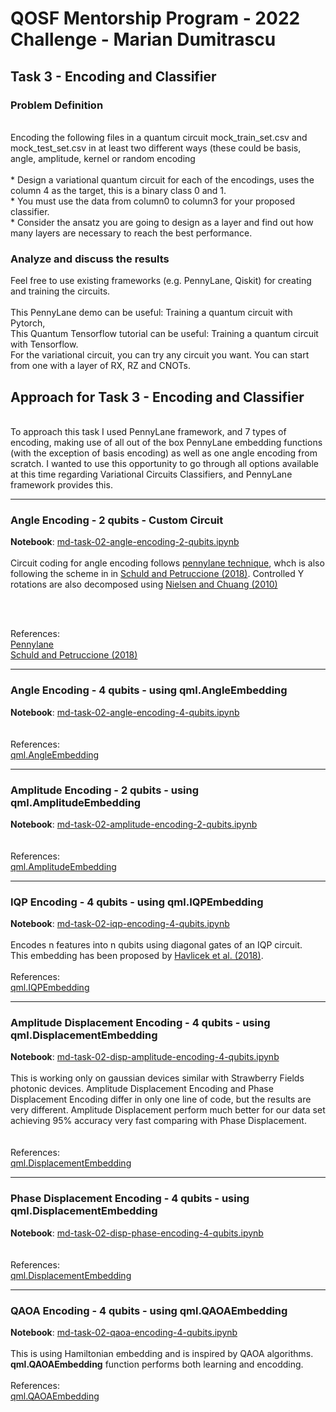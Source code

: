 # QOSF Mentorship Program - 2022 Challenge - Marian Dumitrascu

## Task 3 - Encoding and Classifier

### Problem Definition

<br>
Encoding the following files in a quantum circuit mock_train_set.csv and mock_test_set.csv in at least two different ways (these could be basis, angle, amplitude, kernel or random encoding
<br>
<br>
* Design a variational quantum circuit for each of the encodings, uses the column 4 as the target, this is a binary class 0 and 1.<br>
* You must use the data from column0 to column3 for your proposed classifier.<br>
* Consider the ansatz you are going to design as a layer and find out how many layers are necessary to reach the best performance. <br>

### Analyze and discuss the results

Feel free to use existing frameworks (e.g. PennyLane, Qiskit) for creating and training the circuits.<br><br>
This PennyLane demo can be useful: Training a quantum circuit with Pytorch,<br>
This Quantum Tensorflow tutorial can be useful: Training a quantum circuit with Tensorflow.<br>
For the variational circuit, you can try any circuit you want. You can start from one with a layer of RX, RZ and CNOTs.<br>

## Approach for Task 3 - Encoding and Classifier 


<br>
To approach this task I used PennyLane framework, and 7 types of encoding, making use of all out of the box PennyLane embedding functions (with the exception of basis encoding) as well as one angle encoding from scratch. I wanted to use this opportunity to go through all options available at this time regarding Variational Circuits Classifiers, and PennyLane framework provides this.


***
<!-- ### [Angle Encoding - 2 qubits - Custom Circuit](https://github.com/mariandumitrascu/qosf-challenge-2022-md/blob/main/task-02/md-task-02-angle-encoding-2-qubits.ipynb) -->
### Angle Encoding - 2 qubits - Custom Circuit

__Notebook__: [md-task-02-angle-encoding-2-qubits.ipynb](https://github.com/mariandumitrascu/qosf-challenge-2022-md/blob/main/task-02/md-task-02-angle-encoding-2-qubits.ipynb)
<br>
<br>
Circuit coding for angle encoding follows [pennylane technique](https://pennylane.ai/qml/demos/tutorial_variational_classifier.html), whch is also following the scheme in in [Schuld and Petruccione (2018)](https://link.springer.com/book/10.1007/978-3-319-96424-9). Controlled Y rotations are also decomposed using [Nielsen and Chuang (2010)](http://www.michaelnielsen.org/qcqi/)

<br>
<br>

References:
<br>
[Pennylane](https://pennylane.ai/qml/demos/tutorial_variational_classifier.html)<br>
[Schuld and Petruccione (2018)](https://link.springer.com/book/10.1007/978-3-319-96424-9)


***
### Angle Encoding - 4 qubits - using qml.AngleEmbedding
__Notebook__: [md-task-02-angle-encoding-4-qubits.ipynb](https://github.com/mariandumitrascu/qosf-challenge-2022-md/blob/main/task-02/md-task-02-angle-encoding-4-qubits.ipynb)
<br>
<br>
<br>
References:
<br>
[qml.AngleEmbedding](https://pennylane.readthedocs.io/en/stable/code/api/pennylane.AngleEmbedding.html)


***
### Amplitude Encoding - 2 qubits - using qml.AmplitudeEmbedding

__Notebook__: [md-task-02-amplitude-encoding-2-qubits.ipynb](https://github.com/mariandumitrascu/qosf-challenge-2022-md/blob/main/task-02/md-task-02-amplitude-encoding-2-qubits.ipynb)
<br>
<br>
<br>
References:
<br>
[qml.AmplitudeEmbedding](https://pennylane.readthedocs.io/en/stable/code/api/pennylane.AmplitudeEmbedding.html)

***
<!-- ### [IQP Encoding - 4 qubits - using qml.IQPEmbedding](https://github.com/mariandumitrascu/qosf-challenge-2022-md/blob/main/task-02/md-task-02-iqp-encoding-4-qubits.ipynb) -->
### IQP Encoding - 4 qubits - using qml.IQPEmbedding

__Notebook__: [md-task-02-iqp-encoding-4-qubits.ipynb](https://github.com/mariandumitrascu/qosf-challenge-2022-md/blob/main/task-02/md-task-02-iqp-encoding-4-qubits.ipynb)
<br>
<br>
Encodes n features into n qubits using diagonal gates of an IQP circuit.
<br>
This embedding has been proposed by [Havlicek et al. (2018)](https://arxiv.org/pdf/1804.11326.pdf).
<br><br>
References:
<br>
[qml.IQPEmbedding](https://pennylane.readthedocs.io/en/stable/code/api/pennylane.IQPEmbedding.html)


***
<!-- ### [Amplitude Displacement Encoding - 4 qubits - using qml.DisplacementEmbedding](https://github.com/mariandumitrascu/qosf-challenge-2022-md/blob/main/task-02/md-task-02-disp-amplitude-encoding-4-qubits.ipynb) -->
### Amplitude Displacement Encoding - 4 qubits - using qml.DisplacementEmbedding
__Notebook__: [md-task-02-disp-amplitude-encoding-4-qubits.ipynb](https://github.com/mariandumitrascu/qosf-challenge-2022-md/blob/main/task-02/md-task-02-disp-amplitude-encoding-4-qubits.ipynb)
<br>
<br>
This is working only on gaussian devices similar with Strawberry Fields photonic devices. Amplitude Displacement Encoding and Phase Displacement Encoding differ in only one line of code, but the results are very different. Amplitude Displacement perform much better for our data set achieving 95% accuracy very fast comparing with Phase Displacement. 
<br>
<br>
<br>
References:
<br>
[qml.DisplacementEmbedding](https://pennylane.readthedocs.io/en/stable/code/api/pennylane.DisplacementEmbedding.html)


***
<!-- ### [Phase Displacement Encoding - 4 qubits - using qml.DisplacementEmbedding](https://github.com/mariandumitrascu/qosf-challenge-2022-md/blob/main/task-02/md-task-02-disp-phase-encoding-4-qubits.ipynb) -->
### Phase Displacement Encoding - 4 qubits - using qml.DisplacementEmbedding

__Notebook__: [md-task-02-disp-phase-encoding-4-qubits.ipynb](https://github.com/mariandumitrascu/qosf-challenge-2022-md/blob/main/task-02/md-task-02-disp-phase-encoding-4-qubits.ipynb)
<br>
<br>
<br>
References:
<br>
[qml.DisplacementEmbedding](https://pennylane.readthedocs.io/en/stable/code/api/pennylane.DisplacementEmbedding.html)


***
<!-- ### [QAOA Encoding - 4 qubits - using qml.QAOAEmbedding](https://github.com/mariandumitrascu/qosf-challenge-2022-md/blob/main/task-02/md-task-02-qaoa-encoding-4-qubits.ipynb) -->
### QAOA Encoding - 4 qubits - using qml.QAOAEmbedding

__Notebook__: [md-task-02-qaoa-encoding-4-qubits.ipynb](https://github.com/mariandumitrascu/qosf-challenge-2022-md/blob/main/task-02/md-task-02-qaoa-encoding-4-qubits.ipynb)
<br>
<br>
This is using Hamiltonian embedding and is inspired by QAOA algorithms. **qml.QAOAEmbedding** function performs both learning and encodding.
<br>
<br>
References:
<br>
[qml.QAOAEmbedding](https://pennylane.readthedocs.io/en/stable/code/api/pennylane.QAOAEmbedding.html)



